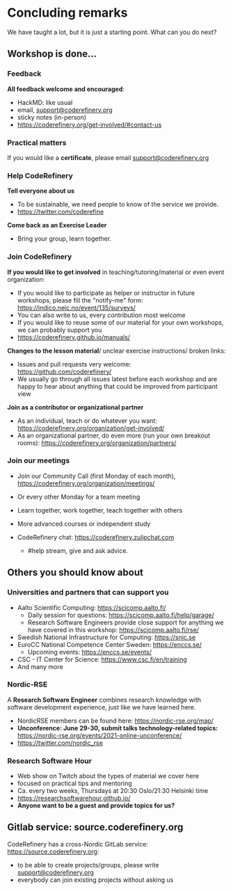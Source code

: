 # Concluding remarks

We have taught a lot, but it is just a starting point.  What can you
do next?


## Workshop is done...

### Feedback

**All feedback welcome and encouraged**:
- HackMD: like usual
- email, support@coderefinery.org
- sticky notes (in-person)
- https://coderefinery.org/get-involved/#contact-us


### Practical matters

If you would like a **certificate**, please email support@coderefinery.org


### Help CodeRefinery

**Tell everyone about us**
- To be sustainable, we need people to know of the service we provide.
- https://twitter.com/coderefine

**Come back as an Exercise Leader**
- Bring your group, learn together.


### Join CodeRefinery

**If you would like to get involved** in teaching/tutoring/material or even event organization:
- If you would like to participate as helper or instructor in future
  workshops, please fill the "notify-me" form: https://indico.neic.no/event/135/surveys/
- You can also write to us, every contribution most welcome
- If you would like to reuse some of our material for your own workshops, we can probably support you
- https://coderefinery.github.io/manuals/

**Changes to the lesson material**/ unclear exercise instructions/ broken links:
- Issues and pull requests very welcome: https://github.com/coderefinery/
- We usually go through all issues latest before each workshop and are happy to
  hear about anything that could be improved from participant view

**Join as a contributor or organizational partner**
- As an individual, teach or do whatever you want:
  https://coderefinery.org/organization/get-involved/
- As an organizational partner, do even more (run your own breakout
  rooms): https://coderefinery.org/organization/partners/


### Join our meetings
* Join our Community Call (first Monday of each month),
  https://coderefinery.org/organization/meetings/
* Or every other Monday for a team meeting

* Learn together, work together, teach together with others
* More advanced courses or independent study
* CodeRefinery chat: https://coderefinery.zulipchat.com
  * #help stream, give and ask advice.



## Others you should know about


### Universities and partners that can support you

* Aalto Scientific Computing: https://scicomp.aalto.fi/
  * Daily session for questions: https://scicomp.aalto.fi/help/garage/
  * Research Software Engineers provide close support for anything we
    have covered in this workshop: https://scicomp.aalto.fi/rse/
* Swedish National Infrastructure for Computing: https://snic.se
* EuroCC National Competence Center Sweden: https://enccs.se/
  * Upcoming events: https://enccs.se/events/
* CSC - IT Center for Science: https://www.csc.fi/en/training
* And many more


### Nordic-RSE

A **Research Software Engineer** combines research knowledge with
software development experience, just like we have learned here.

- NordicRSE members can be found here: https://nordic-rse.org/map/
- **Unconference: June 29-30,
  submit talks technology-related topics:** https://nordic-rse.org/events/2021-online-unconference/
- https://twitter.com/nordic_rse


### Research Software Hour

- Web show on Twitch about the types of material we cover here
- focused on practical tips and mentoring
- Ca. every two weeks, Thursdays at 20:30 Oslo/21:30 Helsinki time
- https://researchsoftwarehour.github.io/
- **Anyone want to be a guest and provide topics for us?**


## Gitlab service: source.coderefinery.org

CodeRefinery has a cross-Nordic GitLab service: https://source.coderefinery.org:

- to be able to create projects/groups, please write support@coderefinery.org
- everybody can join existing projects without asking us

